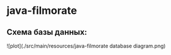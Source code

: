 # java-filmorate
## Схема базы данных:
![plot](./src/main/resources/java-filmorate database diagram.png)